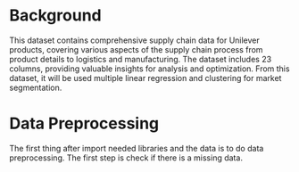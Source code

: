 # Background
This dataset contains comprehensive supply chain data for Unilever products, covering various aspects of the supply chain process from product details to logistics and manufacturing. The dataset includes 23 columns, providing valuable insights for analysis and optimization. From this dataset, it will be used multiple linear regression and clustering for market segmentation. 

# Data Preprocessing
The first thing after import needed libraries and the data is to do data preprocessing. The first step is check if there is a missing data.
